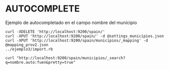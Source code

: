 AUTOCOMPLETE
============

Ejemplo de autocompletado en el campo nombre del municipio

    curl -XDELETE 'http://localhost:9200/spain/'
    curl -XPUT 'http://localhost:9200/spain/' -d @settings_municipios.json
    curl -XPUT 'http://localhost:9200/spain/municipios/_mapping' -d @mapping_prov2.json
    ../ejemplo3/import.rb

    curl "http://localhost:9200/spain/municipios/_search?q=nombre.auto:fuen&pretty=true"
